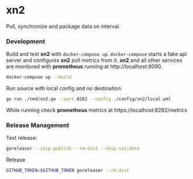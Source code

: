 # xn2

Pull, synchronize and package data on interval.

### Development

Build and test **xn2** with `docker-compose up`. `docker-compose` starts a fake api server and configures **xn2** poll metrics from it. **xn2** and all other services are monitored with **prometheus** running at http://localhost:9090.

```bash
docker-compose up --build
```

Run source with local config and no destination:

```bash
go run ./cmd/xn2.go --port 8282 --config ./config/xn2/local.yml
```

While running check **prometheus** metrics at https://localhost:8282/metrics


### Release Management

Test release:
```bash
goreleaser --skip-publish --rm-dist --skip-validate
```

Release
```bash
GITHUB_TOKEN=$GITHUB_TOKEN goreleaser --rm-dist
```